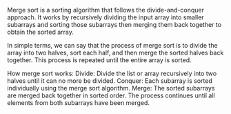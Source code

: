 Merge sort is a sorting algorithm that follows the divide-and-conquer approach. It works by recursively dividing the input array into smaller subarrays and sorting those subarrays then merging them back together to obtain the sorted array.

In simple terms, we can say that the process of merge sort is to divide the array into two halves, sort each half, and then merge the sorted halves back together. This process is repeated until the entire array is sorted.

How merge sort works:
Divide: Divide the list or array recursively into two halves until it can no more be divided.
Conquer: Each subarray is sorted individually using the merge sort algorithm.
Merge: The sorted subarrays are merged back together in sorted order. The process continues until all elements from both subarrays have been merged.
